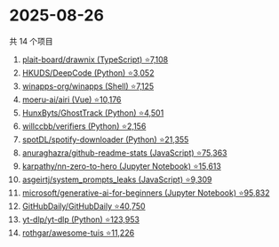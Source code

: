# 2025-08-26

共 14 个项目

<!-- BEGIN GITHUB -->
<!-- 最后更新时间 2025-08-26 08:44:34 +0800 -->
1. [plait-board/drawnix (TypeScript) ⭐7,108](https://github.com/plait-board/drawnix)
1. [HKUDS/DeepCode (Python) ⭐3,052](https://github.com/HKUDS/DeepCode)
1. [winapps-org/winapps (Shell) ⭐7,125](https://github.com/winapps-org/winapps)
1. [moeru-ai/airi (Vue) ⭐10,176](https://github.com/moeru-ai/airi)
1. [HunxByts/GhostTrack (Python) ⭐4,501](https://github.com/HunxByts/GhostTrack)
1. [willccbb/verifiers (Python) ⭐2,156](https://github.com/willccbb/verifiers)
1. [spotDL/spotify-downloader (Python) ⭐21,355](https://github.com/spotDL/spotify-downloader)
1. [anuraghazra/github-readme-stats (JavaScript) ⭐75,363](https://github.com/anuraghazra/github-readme-stats)
1. [karpathy/nn-zero-to-hero (Jupyter Notebook) ⭐15,613](https://github.com/karpathy/nn-zero-to-hero)
1. [asgeirtj/system_prompts_leaks (JavaScript) ⭐9,309](https://github.com/asgeirtj/system_prompts_leaks)
1. [microsoft/generative-ai-for-beginners (Jupyter Notebook) ⭐95,832](https://github.com/microsoft/generative-ai-for-beginners)
1. [GitHubDaily/GitHubDaily ⭐40,750](https://github.com/GitHubDaily/GitHubDaily)
1. [yt-dlp/yt-dlp (Python) ⭐123,953](https://github.com/yt-dlp/yt-dlp)
1. [rothgar/awesome-tuis ⭐11,226](https://github.com/rothgar/awesome-tuis)
<!-- END GITHUB -->